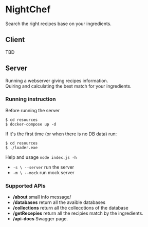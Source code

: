 # NightChef
Search the right recipes base on your ingredients.

## Client
TBD
## Server
Running a webserver giving recipes information.  
Quiring and calculating the best match for your ingredients.    
  
### Running instruction
Before running the server
```shell
$ cd resources
$ docker-compose up -d
```
If it's the first time (or when there is no DB data) run:
```shell
$ cd resources
$ ./loader.exe
```
Help and usage `node index.js -h`  
 - `-s \ --server` run the server  
 - `-m \ --mock` run mock server  

### Supported APIs
 - **/about** small info message/
 - **/databases** return all the avaible databases
 - **/collections** return all the collecotions of the database 
 - **/getRecepies** return all the recipies match by the ingredients.
 - **/api-docs** Swagger page.
